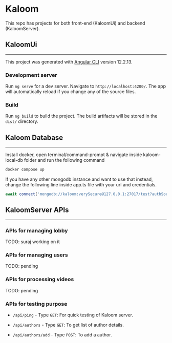 # Kaloom

This repo has projects for both front-end (KaloomUi) and backend (KaloomServer). 

## KaloomUi

___

This project was generated with [Angular CLI](https://github.com/angular/angular-cli) version 12.2.13.

### Development server

Run `ng serve` for a dev server. Navigate to `http://localhost:4200/`. The app will automatically reload if you change any of the source files.

### Build

Run `ng build` to build the project. The build artifacts will be stored in the `dist/` directory.

## Kaloom Database

-------

Install docker, open terminal/command-prompt & navigate inside kaloom-local-db folder and run the following command  

```bash
docker compose up
```

If you have any other mongodb instance and want to use that instead, change the following line inside app.ts file with your url and credentials.

```javascript
await connect('mongodb://kaloom:verySecure@127.0.0.1:27017/test?authSource=admin&w=1');
```

## KaloomServer APIs

-------

### APIs for managing lobby

TODO: suraj working on it

### APIs for managing users

TODO: pending

### APIs for processing videos

TODO: pending

### APIs for testing purpose

- `/api/ping` - Type `GET`: For quick testing of Kaloom server.

- `/api/authors` - Type `GET`: To get list of author details.

- `/api/authors/add` - Type `POST`: To add a author.
